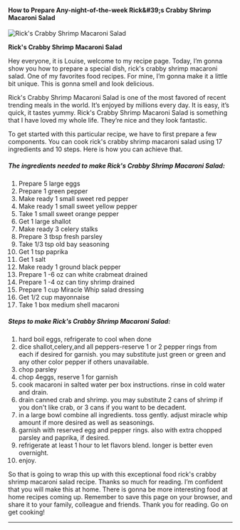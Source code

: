             

#### How to Prepare Any-night-of-the-week Rick&amp;#39;s Crabby Shrimp Macaroni Salad

![Rick's Crabby Shrimp Macaroni Salad](https://img-global.cpcdn.com/recipes/5557089606828032/751x532cq70/ricks-crabby-shrimp-macaroni-salad-recipe-main-photo.jpg)

**Rick's Crabby Shrimp Macaroni Salad**

Hey everyone, it is Louise, welcome to my recipe page. Today, I’m gonna show you how to prepare a special dish, rick's crabby shrimp macaroni salad. One of my favorites food recipes. For mine, I’m gonna make it a little bit unique. This is gonna smell and look delicious.

Rick's Crabby Shrimp Macaroni Salad is one of the most favored of recent trending meals in the world. It’s enjoyed by millions every day. It is easy, it’s quick, it tastes yummy. Rick's Crabby Shrimp Macaroni Salad is something that I have loved my whole life. They’re nice and they look fantastic.

To get started with this particular recipe, we have to first prepare a few components. You can cook rick's crabby shrimp macaroni salad using 17 ingredients and 10 steps. Here is how you can achieve that.

##### The ingredients needed to make Rick's Crabby Shrimp Macaroni Salad:

1.  Prepare 5 large eggs
2.  Prepare 1 green pepper
3.  Make ready 1 small sweet red pepper
4.  Make ready 1 small sweet yellow pepper
5.  Take 1 small sweet orange pepper
6.  Get 1 large shallot
7.  Make ready 3 celery stalks
8.  Prepare 3 tbsp fresh parsley
9.  Take 1/3 tsp old bay seasoning
10.  Get 1 tsp paprika
11.  Get 1 salt
12.  Make ready 1 ground black pepper
13.  Prepare 1 -6 oz can white crabmeat drained
14.  Prepare 1 -4 oz can tiny shrimp drained
15.  Prepare 1 cup Miracle Whip salad dressing
16.  Get 1/2 cup mayonnaise
17.  Take 1 box medium shell macaroni

##### Steps to make Rick's Crabby Shrimp Macaroni Salad:

1.  hard boil eggs, refrigerate to cool when done
2.  dice shallot,celery,and all peppers-reserve 1 or 2 pepper rings from each if desired for garnish. you may substitute just green or green and any other color pepper if others unavailable.
3.  chop parsley
4.  chop 4eggs, reserve 1 for garnish
5.  cook macaroni in salted water per box instructions. rinse in cold water and drain.
6.  drain canned crab and shrimp. you may substitute 2 cans of shrimp if you don't like crab, or 3 cans if you want to be decadent.
7.  in a large bowl combine all ingredients. toss gently. adjust miracle whip amount if more desired as well as seasonings.
8.  garnish with reserved egg and pepper rings. also with extra chopped parsley and paprika, if desired.
9.  refrigerate at least 1 hour to let flavors blend. longer is better even overnight.
10.  enjoy.

So that is going to wrap this up with this exceptional food rick's crabby shrimp macaroni salad recipe. Thanks so much for reading. I’m confident that you will make this at home. There is gonna be more interesting food at home recipes coming up. Remember to save this page on your browser, and share it to your family, colleague and friends. Thank you for reading. Go on get cooking!

* * *